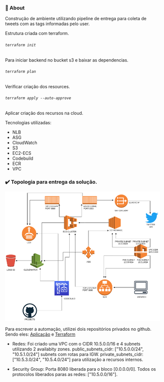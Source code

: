 
### :page_with_curl: About
Construção de ambiente utilizando pipeline de entrega para coleta de tweets com as tags informadas pelo user.

Estrutura criada com terraform. 

###### `terraform init`
Para iniciar backend no bucket s3 e baixar as dependencias.

###### `terraform plan`
Verificar criação dos resources.

###### `terraform apply --auto-approve`
Aplicar criação dos recursos na cloud.

Tecnologias utilizadas:
* NLB
* ASG
* CloudWatch
* S3
* EC2-ECS
* Codebuild
* ECR
* VPC

### :heavy_check_mark: Topologia para entrega da solução.

<p align="center">
  <img alt="" src="https://github.com/felipteixeira/terraform-twitter-project/blob/master/env/aws.png">
</p>

Para escrever a automação, utilizei dois repositórios privados no github.  
Sendo eles: [Aplicação](https://github.com/felipteixeira/twitter-app) e
[Terraform](https://github.com/felipteixeira/terraform-twitter-project)

* Redes:
    Foi criado uma VPC com o CIDR 10.5.0.0/16 e 4 subnets utilizando 2 availabity zones.
    public_subnets_cidr: ["10.5.0.0/24", "10.5.1.0/24"] subnets com rotas para IGW.
    private_subnets_cidr: ["10.5.3.0/24", "10.5.4.0/24"] para utilização a recursos internos.

* Security Group:
    Porta 8080 liberada para o bloco [0.0.0.0/0].
    Todos os protocolos liberados paras as redes: ["10.5.0.0/16"].


